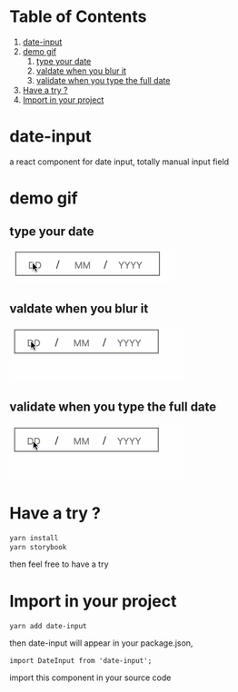 
# Table of Contents

1.  [date-input](#org2c4741f)
2.  [demo gif](#org89573f3)
    1.  [type your date](#org25de8aa)
    2.  [valdate when you blur it](#org3f0e2f1)
    3.  [validate when you type the full date](#orgb8b71d2)
3.  [Have a try ?](#org4307676)
4.  [Import in your project](#org772de85)


<a id="org2c4741f"></a>

# date-input

a react component for date input, totally manual input field


<a id="org89573f3"></a>

# demo gif


<a id="org25de8aa"></a>

## type your date

![img](doc/dateInput.gif)


<a id="org3f0e2f1"></a>

## valdate when you blur it

![img](doc/dateInput-validateOnBlur.gif)


<a id="orgb8b71d2"></a>

## validate when you type the full date

![img](doc/dateInput-validateOnFinish.gif)


<a id="org4307676"></a>

# Have a try ?

    yarn install
    yarn storybook

then feel free to have a try


<a id="org772de85"></a>

# Import in your project

    yarn add date-input

then date-input will appear in your package.json,

    import DateInput from 'date-input';

import this component in your source code

